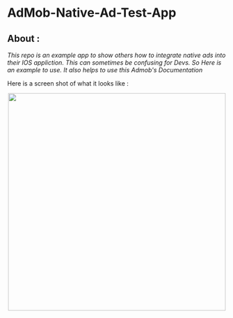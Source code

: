 # AdMob-Native-Ad-Test-App

## About :

_This repo is an example app to show others how to integrate native ads into their IOS appliction. This can sometimes be confusing for Devs. So Here is an example to use.
It also helps to use this Admob's Documentation_

Here is a screen shot of what it looks like : 
<p align="center">
<img src="https://user-images.githubusercontent.com/69118018/169628309-0bcecf26-ee14-464d-8ad1-33fb777ecc52.png" width="500">
</p>
